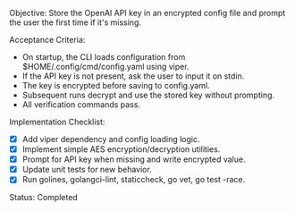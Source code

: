Objective: Store the OpenAI API key in an encrypted config file and prompt the user the first time if it's missing.

Acceptance Criteria:
- On startup, the CLI loads configuration from $HOME/.config/cmd/config.yaml using viper.
- If the API key is not present, ask the user to input it on stdin.
- The key is encrypted before saving to config.yaml.
- Subsequent runs decrypt and use the stored key without prompting.
- All verification commands pass.

Implementation Checklist:
- [x] Add viper dependency and config loading logic.
- [x] Implement simple AES encryption/decryption utilities.
- [x] Prompt for API key when missing and write encrypted value.
- [x] Update unit tests for new behavior.
- [x] Run golines, golangci-lint, staticcheck, go vet, go test -race.

Status: Completed
